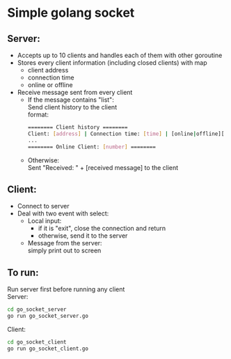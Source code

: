# Simple golang socket  
## Server:  
* Accepts up to 10 clients and handles each of them with other goroutine  
* Stores every client information (including closed clients) with map  
	* client address  
	* connection time  
	* online or offline  
* Receive message sent from every client  
	* If the message contains "list":  
		Send client history to the client  
		format:  
		```bash
		======== Client history ========  
		Client: [address] | Connection time: [time] | [online|offline][ <- you|]   
		...  
		======== Online Client: [number] ========  
		```
	* Otherwise:  
		Sent "Received: " + [received message] to the client  
## Client:  
* Connect to server  
* Deal with two event with select:  
	* Local input:  
		* if it is "exit", close the connection and return  
		* otherwise, send it to the server  
	* Message from the server:  
		simply print out to screen  

## To run:  
Run server first before running any client  
Server:  
```bash
cd go_socket_server
go run go_socket_server.go
```
Client:  
```bash
cd go_socket_client
go run go_socket_client.go
```
